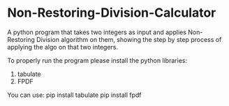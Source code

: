 # Non-Restoring-Division-Calculator
A python program that takes two integers as input and applies Non-Restoring Division algorithm on them, showing the step by step process of applying the algo on that two integers.

To properly run the program please install the python libraries:
1. tabulate
2. FPDF

You can use: 
pip install tabulate
pip install fpdf
